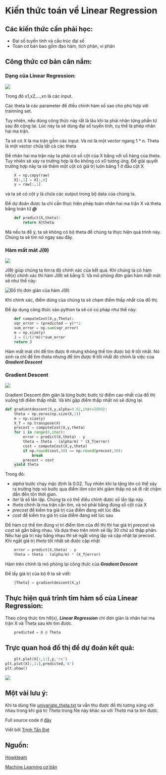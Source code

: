 # Kiến thức toán về Linear Regression

## Các kiến thức cần phải học:
  * Đại số tuyến tính và cấu trúc đại số
  * Toán cơ bản bao gồm đạo hàm, tích phân, vi phân
## Công thức cơ bản cân nắm:
  ### Dạng của Linear Regression:
![](https://github.com/tandathcmute/MLrepo/blob/master/Simple%20Linear%20Regression/Math%20for%20Linear%20Regression/hthetax.PNG)

Trong đó x1,x2,...,xn là các input. 

Các theta là các parameter để điều chỉnh hàm số sao cho phù hợp với trainning set.

Tuy nhiên, nếu dùng công thức này rất là lâu khi ta phải nhân từng phần tử sau đó cộng lại. Lúc này ta sẽ dùng đại số tuyến tính, cụ thể là phép nhân hai ma trận.

Ta sẽ có X là ma trận gồm các input. Và nó là một vector ngang 1 * n. Theta là một vector chứa tất cả các theta

Để nhân hai ma trận này ta phải có số cột của X bằng với số hàng của theta. Tuy nhiên sẽ xảy ra trường hợp là θo không có x0 tương ứng. Để giải quyết trường hợp này ta sẽ thêm một cột có giá trị luôn băng 1 ở đầu cột X
```python
    X = np.copy(raw)
    X[:,1] = X[:,0]
    y = raw[:,1]
```
và ta sẽ có cột y là chứa các output trong bộ data của chúng ta.

Để dự đoán được ta chỉ cần thực hiện phép toán nhân hai ma trận X và theta bằng toán tử ***@***
```python
    def predict(X,theta):
        return X@theta
```

Mà nếu ta để ý, ta sẽ không có bộ theta để chúng ta thực hiện quá trình này. Chúng ta sẽ tìm nó ngay sau đây.
  ### Hàm mất mát J(θ)
![](https://github.com/tandathcmute/MLrepo/blob/master/Simple%20Linear%20Regression/Math%20for%20Linear%20Regression/jtheta.PNG)

J(θ) giúp chúng ta tìm ra độ chính xác của kết quả. Khi chúng ta có hàm hθ(x) chính xác thì hàm J(θ) sẽ bằng 0. Và mô phỏng đơn giản hàm mất mát sẽ như thế này:

![Đồ thị đơn giản của hàm J(θ)](https://github.com/tandathcmute/MLrepo/blob/master/Simple%20Linear%20Regression/Math%20for%20Linear%20Regression/DothiJtheta.jpg)

Khi chính xác, điểm dừng của chúng ta sẽ chạm điểm thấp nhất của đồ thị.

Để áp dụng công thức vào python ta sẽ có cú pháp như thế này:
```python
    def computeCost(X,y,Theta):
	sqr_error = (predicted – y)**2
	sum_error = np.sum(sqr_error)
	m = np.size(y)
	J = (1/(2*m))*sum_error
	return J
```
Hàm mất mát chỉ để tìm được θ nhưng không thể tìm được bộ θ tốt nhất. Nó sinh ra chỉ để tìm theta nhưng để tìm được θ tốt nhất đó chính là việc của ***Gradient Descent***
  ### Gradient Descent
![](https://github.com/tandathcmute/MLrepo/blob/master/Simple%20Linear%20Regression/Math%20for%20Linear%20Regression/congthucgradientdescent.PNG)

Gradient Descent đơn giản là từng bước bước từ điểm cao nhất của đồ thị xuống tới điểm thấp nhất. Và khi gặp điểm thấp nhất nó sẽ dừng lại.

```python
def gradientdescent(X,y,alpha=0.02,iter=5000):
    theta = np.zeros(np.size(X,1))
    m = np.size(y)
    X_T = np.transpose(X)
    precost = computeCost(X,y,theta)
    for i in range(0,iter):
        error = predict(X,theta) - y
        theta = theta - (alpha/m) * (X_T@error)
        cost = computeCost(X,y,theta)
        if np.round(cost,30) == np.round(precost,30):
            break
        precost = cost
    yield theta

```

Trong đó: 
  * *alpha* bước chạy mặc định là 0.02. Tuy nhiên khi ta tăng lên có thể xáy ra trường hợp nó bước qua điểm lõm còn khi giảm thấp nó sẽ đi rất chậm dẫn đến tốn thời gian.
  * *iter* là số lần lặp. Chúng ta có thể điều chỉnh được số lần lặp này.
  * *theta* chính là ma trận cần tìm, và nó phải bằng đúng số cột của X
  * *precost* để kiểm tra giá trị của điểm đang xét lúc đầu
  * *cost* để kiểm tra giá trị của điểm đang xét lúc sau

Để hàm có thể tìm đúng vị trí điểm lõm của đồ thị thì hai giá trị *precost* và *cost* sẽ gần bằng nhau. Và dựa theo trên mình sẽ lấy 30 chứ số thập phân. Nếu hai giá trị này bằng nhau thì sẽ ngắt vòng lặp và cập nhật lại precost. Khi ngắt giá trị *theta* tốt nhất sẽ được cập nhật

```python
    error = predict(X,theta) - y
    theta = theta - (alpha/m) * (X_T@error)
```

Hàm trên chính là mô phỏng lại công thức của ***Gradient Descent***

Để lấy giá trị của bộ θ ta sẽ viết:
```python
    [Theta] = gradientdescent(X,y)
```

## Thực hiện quá trình tìm hàm số của Linear Regression:

Theo công thức tìm hθ(x), ***Linear Regression*** chỉ đơn giản là nhân hai ma trận X và Theta sau khi tìm được.
```python
    predicted = X @ Theta
```

## Trực quan hoá đồ thị để dự đoán kết quả:
```python
    plt.plot(X[:,1:],y,'rx')
plt.plot(X[:,1:],predicted,'b')
plt.show()
```
![](https://github.com/tandathcmute/MLrepo/blob/master/Simple%20Linear%20Regression/Math%20for%20Linear%20Regression/dothiketqua.png)

## Một vài lưu ý:
Khi ta dùng file [univariate_theta.txt](https://github.com/tandathcmute/MLrepo/blob/master/Simple%20Linear%20Regression/Math%20for%20Linear%20Regression/univariate_theta.txt) ta vẫn thu được đồ thị tương xứng với nhau trong khi giá trị *Theta* trong file này khác xa với *Theta* mà ta tìm được.

Full source code ở [đây](https://github.com/tandathcmute/MLrepo/blob/master/Simple%20Linear%20Regression/Math%20for%20Linear%20Regression/test.py) 

Viết bởi [Trịnh Tấn Đạt](https://www.facebook.com/ttd.lvc)
## Nguồn: 
[Howkteam](https://www.howkteam.vn/)

[Machine Learning cơ bản](https://machinelearningcoban.com/2016/12/28/linearregression/)
